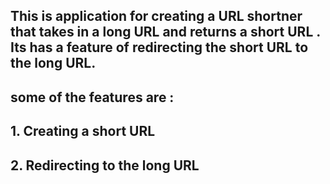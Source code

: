 ## This is  application for creating a URL shortner that takes in a long URL and returns a short URL . Its has a feature of redirecting the short URL to the long URL.
## some of the features are :
## 1. Creating a short URL
## 2. Redirecting to the long URL